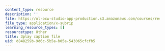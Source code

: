 ```yaml
---
content_type: resource
description: ''
file: https://ol-ocw-studio-app-production.s3.amazonaws.com/courses/res-18-006-calculus-revisited-single-variable-calculus-fall-2010/d848259b9d6c5b5ab05a543065cfcfb5_AaucguWxpqU.vtt
file_type: application/x-subrip
learning_resource_types: []
resourcetype: Other
title: 3play caption file
uid: d848259b-9d6c-5b5a-b05a-543065cfcfb5
---
```

